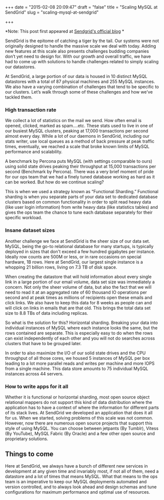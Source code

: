 +++
date = "2015-02-08 20:09:47"
draft = "false"
title = "Scaling MySQL at SendGrid"
slug = "scaling-mysql-at-sendgrid"

+++

*Note: This post first appeared at [Sendgrid's official blog](https://sendgrid.com/blog/scaling-mysql-at-sendgrid/) *

SendGrid is the epitome of catching a tiger by the tail. Our systems were not originally designed to handle the massive scale we deal with today. Adding new features at this scale also presents challenges budding companies don’t yet need to design for. With our growth and overall traffic, we have had to come up with solutions to handle challenges related to simply scaling our datastores.

At SendGrid, a large portion of our data is housed in 10 distinct MySQL datastores with a total of 87 physical machines and 255 MySQL instances. We also have a varying combination of challenges that tend to be specific to our clusters. Let’s walk through some of these challenges and how we've tackled them.

### High transaction rate

We collect a lot of statistics on the mail we send. How often email is opened, clicked, marked as spam....etc. These stats used to live in one of our busiest MySQL clusters, peaking at 17,000 transactions per second almost every day. While a lot of our daemons in SendGrid, including our stats writer, use local queues as a method of back pressure at peak traffic times, eventually, we reached a scale that broke known limits of MySQL performance and scalability.  

A benchmark by Percona puts MySQL (with settings comparable to ours) using solid state drives peaking their throughput at 15,000 transactions per second (Benchmark by Percona). There was a very brief moment of pride for our ops team that we had a finely tuned database working as hard as it can be worked. But how do we continue scaling? 

This is when we used a strategy known as “Functional Sharding.”  Functional sharding is when you separate parts of your data set to dedicated database clusters based on common functionality in order to split read heavy data (like user login information) from write heavy data (like statistics tables) and gives the ops team the chance to tune each database separately for their specific workload.

### Insane dataset sizes

Another challenge we face at SendGrid is the sheer size of our data set. MySQL, being the go-to relational database for many startups, is typically deployed in sizes that don't exceed a few hundred gigabytes per instance. Ideally row counts are 500M or less, or in rare occasions on special hardware, 1B rows. Here at SendGrid, our largest single instance is a whopping 21 billion rows, living on 7.3 TB of disk space.

When creating the datastore that will hold information about every single link in a large portion of our email volume, data set size was immediately a concern. Not only the sheer volume of data, but also the fact that we will need to read it at an aggregated rate of 60 thousand IO operations per second and at peak times as millions of recipients open these emails and click links. We also have to keep this data for 8 weeks as people can and will click on links in emails that are that old. This brings the total data set size to 8.8 TBs of data including replicas.

So what is the solution for this? Horizontal sharding. Breaking your data into individual instances of MySQL where each instance looks the same, but the rows contained are separate. This is especially easy to do when the rows can exist independently of each other and you will not do searches across clusters that have to be grouped later. 

In order to also maximize the I/O of our solid state drives and the CPU throughput of all those cores, we housed 5 instances of MySQL per box leading to a lot more parallel reads and writes per machine and more IOPS from a single machine. This data store amounts to 75 individual MySQL instances across 44 servers. 

### How to write apps for it all

Whether it is functional or horizontal sharding, most open source object relational mappers do not support this kind of data distribution where the application has to have a context of where the information for different parts of its stack lives. At SendGrid we developed an application that does it all for us. When we started, solving problems of this scale was not common. However, now there are numerous open source projects that support this style of using MySQL. You can choose between jetpants (By Tumblr), Vitess (By YouTube), MySQL Fabric (By Oracle) and a few other open source and proprietary solutions.

## Things to come
 
Here at SendGrid, we always have a bunch of different new services in development at any given time and invariably most, if not all of them, need a datastore and a lot of times that means MySQL. What that means to the ops team is an imperative to keep our MySQL deployments automated and version controlled, and to always look ahead and design schemas and tune configurations for maximum performance and optimal use of resources. 

